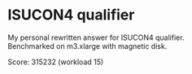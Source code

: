 # ISUCON4 qualifier

My personal rewritten answer for ISUCON4 qualifier.  
Benchmarked on m3.xlarge with magnetic disk.  
  
Score: 315232 (workload 15)
